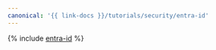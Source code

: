 ```yaml
---
canonical: '{{ link-docs }}/tutorials/security/entra-id'
---
```


{% include [entra-id](../../../_tutorials/security/entra-id.md) %}